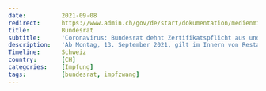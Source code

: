 ```yaml
---
date:          2021-09-08
redirect:      https://www.admin.ch/gov/de/start/dokumentation/medienmitteilungen.msg-id-85035.html
title:         Bundesrat
subtitle:      'Coronavirus: Bundesrat dehnt Zertifikatspflicht aus und startet Konsultation zu neuen Einreisebestimmungen'
description:   'Ab Montag, 13. September 2021, gilt im Innern von Restaurants, von Kultur- und Freizeiteinrichtungen sowie an Veranstaltungen in Innenräumen eine Zertifikatspflicht. Das Zertifikat darf auch von Arbeitgebern im Rahmen von Schutzmassnahmen genutzt werden.'
Timeline:      Schweiz
country:       [CH]
categories:    [Impfung]
tags:          [bundesrat, impfzwang]
---
```

